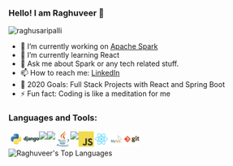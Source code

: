 ### Hello! I am Raghuveer 👋

<p align="left"> <img src="https://komarev.com/ghpvc/?username=raghusaripalli&label=Profile+Views&color=blue&style=plastic" alt="raghusaripalli" /> </p>

- 🔭 I’m currently working on [Apache Spark](https://spark.apache.org/)
- 🌱 I’m currently learning React
- 💬 Ask me about Spark or any tech related stuff.
- 📫 How to reach me: [LinkedIn](https://in.linkedin.com/in/saripalliraghu)
- 🥅 2020 Goals: Full Stack Projects with React and Spring Boot
- ⚡ Fun fact: Coding is like a meditation for me

### Languages and Tools:
<img align="left" height="30" src="https://raw.githubusercontent.com/github/explore/80688e429a7d4ef2fca1e82350fe8e3517d3494d/topics/python/python.png">
<img align="left" height="30" src="https://raw.githubusercontent.com/github/explore/80688e429a7d4ef2fca1e82350fe8e3517d3494d/topics/django/django.png">
<img align="left" height="30" src="https://spark.apache.org/docs/latest/img/spark-logo-hd.png">
<img align="left" height="30" src="https://hadoop.apache.org/elephant.png">
<img align="left" height="30" src="https://raw.githubusercontent.com/github/explore/80688e429a7d4ef2fca1e82350fe8e3517d3494d/topics/java/java.png">
<img align="left" height="30" src="https://spring.io/icon_144x144.png">
<img align="left" height="30" src="https://raw.githubusercontent.com/github/explore/80688e429a7d4ef2fca1e82350fe8e3517d3494d/topics/javascript/javascript.png">
<img align="left" height="30" src="https://raw.githubusercontent.com/github/explore/80688e429a7d4ef2fca1e82350fe8e3517d3494d/topics/react/react.png">
<img align="left" height="30" src="https://raw.githubusercontent.com/github/explore/80688e429a7d4ef2fca1e82350fe8e3517d3494d/topics/mysql/mysql.png">
<img align="left" height="30" src="https://raw.githubusercontent.com/github/explore/80688e429a7d4ef2fca1e82350fe8e3517d3494d/topics/git/git.png">
<br />
<br />

<img align="left" alt="Raghuveer's Top Languages" src="https://github-readme-stats.vercel.app/api/top-langs/?username=raghusaripalli&layout=compact" />

